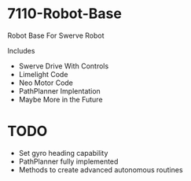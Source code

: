# 7110-Robot-Base

Robot Base For Swerve Robot

Includes

* Swerve Drive With Controls
* Limelight Code
* Neo Motor Code
* PathPlanner Implentation
* Maybe More in the Future

# TODO

- Set gyro heading capability 
- PathPlanner fully implemented
- Methods to create advanced autonomous routines
